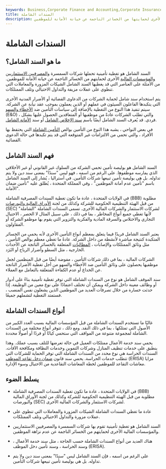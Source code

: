 ```yaml
---
keywords: Business,Corporate Finance and Accounting,Corporate Insurance
title: السندات الشاملة
description: السند الشامل هو تغطية تأمينية تحملها شركات السمسرة والمؤسسات المالية الأخرى لحمايتها من الخسائر الناجمة عن خيانة الأمانة للموظفين.
---
```


# السندات الشاملة
## ما هو السند الشامل؟

السند الشامل هو تغطية تأمينية تحملها شركات السمسرة [والمصرفيين الاستثماريين](/investmentbank) [والمؤسسات المالية](/financialinstitution) الأخرى لحمايتهم من الخسائر الناجمة عن خيانة الأمانة للموظفين. من الأمثلة على العناصر التي قد يغطيها السند الشامل الشيكات المزورة والمعاملات التي تنطوي على عملات مزيفة والتداول الاحتيالي وتلف الممتلكات.

يتم استخدام سند شامل لحماية الشركات من الدعاوى القضائية أو الأضرار المدنية الأخرى التي يتكبدها الفاعلون السيئون في عملهم أو الذين يعملون بموجب عقد نيابة عن الشركة. سيتم تنفيذ هذا النوع من التغطية بالإضافة إلى سياسات التأمين ضد [الأخطاء والسهو](/errors-omissions-insurance) (E&O) ، والتي تطلب الشركات عادةً من موظفيها أو المتعاقدين الحصول عليها بشكل فردي. قد يُعرف السند الشامل أيضًا باسم [سند الإخلاص الشامل](/fidelity-bond) أو سند [الأمانة الشامل](/blanket-honesty-bond).

في بعض النواحي ، يشبه هذا النوع من التأمين بوالص [التأمين الشاملة](/umbrella-insurance-policy) التي يحتفظ بها الأفراد ، والتي تحمي من الالتزامات غير المتوقعة التي قد يتم تكبدها في حالة الدعوى القضائية.

## فهم السند الشامل

السند الشامل هو بوليصة تأمين تحمي الشركة من السلوك غير القانوني أو غير الأخلاقي الذي يمارسه موظفوها. على الرغم من اسمه ، فهو ليس "سندًا" بمعنى سند دين ولا يتم تداوله. بل هي بوليصة تأمين تبيعها شركات التأمين. في أستراليا ، يُشار إلى السند الشامل باسم "تأمين عدم أمانة الموظفين" ، وفي المملكة المتحدة ، يُطلق عليه "تأمين ضمان الأمانة".

في الولايات المتحدة ، عادة ما تكون تغطية السندات المصرفية الشاملة (BBB) مطلوبة من قبل الهيئة التنظيمية الحكومية للشركة وكذلك من لجنة [الأوراق المالية والبورصات](/sec) (SEC) لشركات الاستثمار والشركات المالية الأخرى. تسمى السندات الشاملة "الشاملة" لأنها تغطي جميع أنواع المخاطر ، بما في ذلك ، على سبيل المثال لا الحصر ، الاحتيال التجاري والاختلاس والسرقة المادية والفكرية والتزوير التي يقوم بها موظفو الشركة أو المقاولون.

يعتبر السند الشامل فريدًا فيما يتعلق بمعظم أنواع التأمين الأخرى لأنه يحمي من الخسائر المتكبدة كنتيجة مباشرة لأنشطة من داخل الشركة. عادةً ما تغطي معظم بوالص التأمين ، مثل وثائق الممتلكات والإصابات ، [المطالبات](/insurance_claim) المتعلقة بالخسائر الناتجة عن الأحداث الخارجية ، مثل السطو وأضرار الرياح أو البَرَد.

الشركات المالية ، بما في ذلك شركات التأمين ، مفوضة أيضًا من قبل المنظمين لجعل موظفيها يحصلون على وثائق التأمين ضد الأخطاء والسهو من أجل تغطية الأضرار الناتجة عن الخداع أو عدم الكفاءة المتعلقة بالتعامل مع العملاء.

سند الموقف الشامل هو نوع من السندات الشاملة التي توفر تغطية تأمينية بناءً على أدوار أو وظائف معينة داخل الشركة ويمكن أن تختلف اعتمادًا على نوع معين من الوظيفة. إذا حدثت خسارة من خلال تصرفات العديد من الموظفين الذين يشغلون نفس المنصب ، فستمتد التغطية لتشملهم جميعًا.

## أنواع السندات الشاملة

غالبًا ما تستخدم السندات الشاملة من قبل المؤسسات المالية بسبب العدد الكبير من الأصول التي تمتلكها ، بما في ذلك النقد. ومع ذلك ، تتوفر أنواع مختلفة من السندات الشاملة لمجموعة متنوعة من المواقف التي ستحمي كيانًا أو فردًا أو أصولًا محددة.

يحمي سند خدمة الأعمال ممتلكات العميل في حالة تعرضها للتلف بسبب عملك. وهذا ينطبق على خدمات تنظيف المنازل وشركات التموين وخدمات النظافة ومكافحة الآفات. السندات الحراسة هي نوع محدد من السندات الشاملة التي توفر الحماية للشركات التي تتطلب خدمات الحراسة. يحمي سند قانون [ضمان دخل تقاعد الموظف](/erisa) (ERISA) مزايا معاشات التقاعد للموظفين لخطة المعاشات التقاعدية من الاحتيال وسوء الإدارة.

## يسلط الضوء

- في الولايات المتحدة ، عادة ما تكون تغطية السندات المصرفية الشاملة (BBB) مطلوبة من قبل الهيئة التنظيمية الحكومية للشركة وكذلك من لجنة الأوراق المالية والبورصات (SEC) لشركات الاستثمار والشركات المالية الأخرى.

- عادة ما تغطي السندات الشاملة الشيكات المزورة والمعاملات التي تنطوي على عملات مزورة والتداول الاحتيالي وتلف الممتلكات.

- السند الشامل هو تغطية تأمينية تقوم بها شركات السمسرة والمصرفيين الاستثماريين والمؤسسات المالية الأخرى لحمايتهم من الخسائر الناجمة عن عدم نزاهة الموظفين.

- هناك العديد من أنواع السندات الشاملة حسب الحاجة ، مثل سند خدمة الأعمال ، وسند الحراسة ، وسند تأمين دخل الموظف (ERISA).

- على الرغم من اسمه ، فإن السند الشامل ليس "سندًا" بمعنى سند دين ولا يتم تداوله. بل هي بوليصة تأمين تبيعها شركات التأمين.

